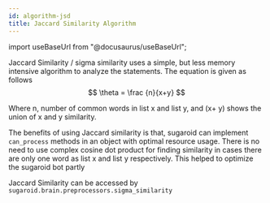 ```yaml
---
id: algorithm-jsd
title: Jaccard Similarity Algorithm
---
```


import useBaseUrl from "@docusaurus/useBaseUrl";

<link rel="stylesheet" href={useBaseUrl("katex.min.css")} />


Jaccard Similarity / sigma similarity uses a simple, but less memory  intensive algorithm to analyze the statements. The equation is given as  follows 
$$
\theta = \frac {n}{x+y}
$$


Where n, number of common words in list x and list y, and (x+ y) shows  the union of x and y similarity.

The benefits of using Jaccard similarity is that, sugaroid can implement `can_process` methods in an object with optimal resource usage. There is no need to  use complex cosine dot product for finding similarity in cases there are only one word as list x and list y respectively. This helped to  optimize the sugaroid bot partly

Jaccard Similarity can be accessed by `sugaroid.brain.preprocessors.sigma_similarity`